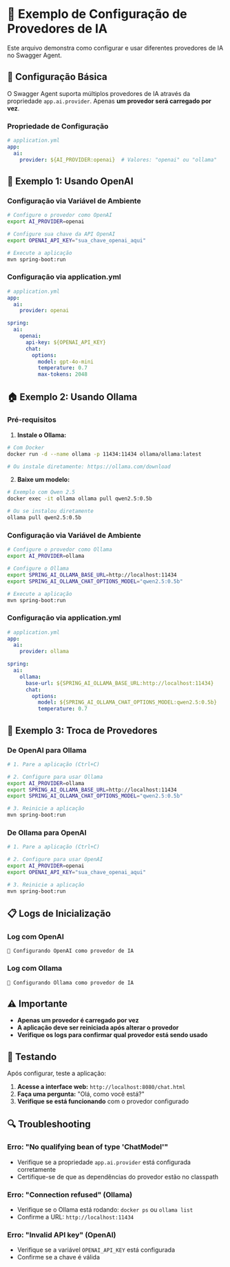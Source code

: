 # 🤖 Exemplo de Configuração de Provedores de IA

Este arquivo demonstra como configurar e usar diferentes provedores de IA no Swagger Agent.

## 🔧 Configuração Básica

O Swagger Agent suporta múltiplos provedores de IA através da propriedade `app.ai.provider`. Apenas **um provedor será carregado por vez**.

### Propriedade de Configuração

```yaml
# application.yml
app:
  ai:
    provider: ${AI_PROVIDER:openai}  # Valores: "openai" ou "ollama"
```

## 🚀 Exemplo 1: Usando OpenAI

### Configuração via Variável de Ambiente

```bash
# Configure o provedor como OpenAI
export AI_PROVIDER=openai

# Configure sua chave da API OpenAI
export OPENAI_API_KEY="sua_chave_openai_aqui"

# Execute a aplicação
mvn spring-boot:run
```

### Configuração via application.yml

```yaml
# application.yml
app:
  ai:
    provider: openai

spring:
  ai:
    openai:
      api-key: ${OPENAI_API_KEY}
      chat:
        options:
          model: gpt-4o-mini
          temperature: 0.7
          max-tokens: 2048
```

## 🏠 Exemplo 2: Usando Ollama

### Pré-requisitos

1. **Instale o Ollama:**
```bash
# Com Docker
docker run -d --name ollama -p 11434:11434 ollama/ollama:latest

# Ou instale diretamente: https://ollama.com/download
```

2. **Baixe um modelo:**
```bash
# Exemplo com Qwen 2.5
docker exec -it ollama ollama pull qwen2.5:0.5b

# Ou se instalou diretamente
ollama pull qwen2.5:0.5b
```

### Configuração via Variável de Ambiente

```bash
# Configure o provedor como Ollama
export AI_PROVIDER=ollama

# Configure o Ollama
export SPRING_AI_OLLAMA_BASE_URL=http://localhost:11434
export SPRING_AI_OLLAMA_CHAT_OPTIONS_MODEL="qwen2.5:0.5b"

# Execute a aplicação
mvn spring-boot:run
```

### Configuração via application.yml

```yaml
# application.yml
app:
  ai:
    provider: ollama

spring:
  ai:
    ollama:
      base-url: ${SPRING_AI_OLLAMA_BASE_URL:http://localhost:11434}
      chat:
        options:
          model: ${SPRING_AI_OLLAMA_CHAT_OPTIONS_MODEL:qwen2.5:0.5b}
          temperature: 0.7
```

## 🔄 Exemplo 3: Troca de Provedores

### De OpenAI para Ollama

```bash
# 1. Pare a aplicação (Ctrl+C)

# 2. Configure para usar Ollama
export AI_PROVIDER=ollama
export SPRING_AI_OLLAMA_BASE_URL=http://localhost:11434
export SPRING_AI_OLLAMA_CHAT_OPTIONS_MODEL="qwen2.5:0.5b"

# 3. Reinicie a aplicação
mvn spring-boot:run
```

### De Ollama para OpenAI

```bash
# 1. Pare a aplicação (Ctrl+C)

# 2. Configure para usar OpenAI
export AI_PROVIDER=openai
export OPENAI_API_KEY="sua_chave_openai_aqui"

# 3. Reinicie a aplicação
mvn spring-boot:run
```

## 📋 Logs de Inicialização

### Log com OpenAI
```
🔧 Configurando OpenAI como provedor de IA
```

### Log com Ollama
```
🔧 Configurando Ollama como provedor de IA
```

## ⚠️ Importante

- **Apenas um provedor é carregado por vez**
- **A aplicação deve ser reiniciada após alterar o provedor**
- **Verifique os logs para confirmar qual provedor está sendo usado**

## 🧪 Testando

Após configurar, teste a aplicação:

1. **Acesse a interface web:** `http://localhost:8080/chat.html`
2. **Faça uma pergunta:** "Olá, como você está?"
3. **Verifique se está funcionando** com o provedor configurado

## 🔍 Troubleshooting

### Erro: "No qualifying bean of type 'ChatModel'"
- Verifique se a propriedade `app.ai.provider` está configurada corretamente
- Certifique-se de que as dependências do provedor estão no classpath

### Erro: "Connection refused" (Ollama)
- Verifique se o Ollama está rodando: `docker ps` ou `ollama list`
- Confirme a URL: `http://localhost:11434`

### Erro: "Invalid API key" (OpenAI)
- Verifique se a variável `OPENAI_API_KEY` está configurada
- Confirme se a chave é válida 